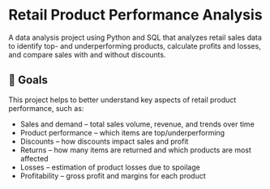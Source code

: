 # Retail Product Performance Analysis
A data analysis project using Python and SQL that analyzes retail sales data to identify top- and underperforming products, calculate profits and losses, and compare sales with and without discounts.

## 🎯 Goals

This project helps to better understand key aspects of retail product performance, such as:

- Sales and demand – total sales volume, revenue, and trends over time  
- Product performance – which items are top/underperforming  
- Discounts – how discounts impact sales and profit  
- Returns – how many items are returned and which products are most affected  
- Losses – estimation of product losses due to spoilage  
- Profitability – gross profit and margins for each product  
